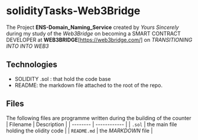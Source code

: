 # solidityTasks-Web3Bridge

The Project **ENS-Domain_Naming_Service** created by *Yours Sincerely* during my study of the *Web3Bridge* on becoming a SMART CONTRACT DEVELOPER at **WEB3BRIDGE**[https://web3bridge.com/] on *TRANSITIONING INTO INTO WEB3*

## Technologies

* SOLIDITY .sol : that hold the code base
* README: the markdown file attached to the root of the repo.

## Files

The following files are programme written during the building of the counter
| Filename | Description |
| -------- | ------------ |
| `.sol` | the main file holding the olidity code |
| `README.md` | the *MARKDOWN* file |
